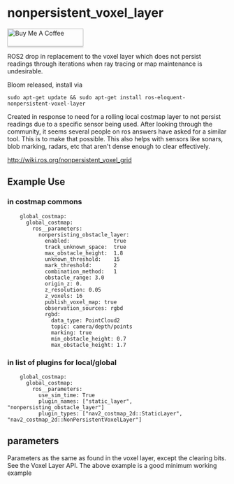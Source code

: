 # nonpersistent_voxel_layer

<a href="https://www.buymeacoffee.com/stevemacenski" target="_blank"><img src="https://www.buymeacoffee.com/assets/img/custom_images/orange_img.png" alt="Buy Me A Coffee" style="height: 41px !important;width: 174px !important;box-shadow: 0px 3px 2px 0px rgba(190, 190, 190, 0.5) !important;-webkit-box-shadow: 0px 3px 2px 0px rgba(190, 190, 190, 0.5) !important;" ></a>

ROS2 drop in replacement to the voxel layer which does not persist readings through iterations when ray tracing or map maintenance is undesirable.

Bloom released, install via 

```
sudo apt-get update && sudo apt-get install ros-eloquent-nonpersistent-voxel-layer
```

Created in response to need for a rolling local costmap layer to not persist readings due to a specific sensor being used. After looking through the community, it seems several people on ros answers have asked for a similar tool. This is to make that possible. This also helps with sensors like sonars, blob marking, radars, etc that aren't dense enough to clear effectively.  

http://wiki.ros.org/nonpersistent_voxel_grid

## Example Use

### in costmap commons
```
    global_costmap:
      global_costmap:
        ros__parameters:
          nonpersisting_obstacle_layer:
            enabled:              true
            track_unknown_space:  true
            max_obstacle_height:  1.8
            unknown_threshold:    15
            mark_threshold:       2
            combination_method:   1
            obstacle_range: 3.0
            origin_z: 0.
            z_resolution: 0.05
            z_voxels: 16
            publish_voxel_map: true
            observation_sources: rgbd
            rgbd:
              data_type: PointCloud2
              topic: camera/depth/points
              marking: true
              min_obstacle_height: 0.7
              max_obstacle_height: 1.7
```
### in list of plugins for local/global
```
    global_costmap:
      global_costmap:
        ros__parameters:
          use_sim_time: True
          plugin_names: ["static_layer", "nonpersisting_obstacle_layer"]
          plugin_types: ["nav2_costmap_2d::StaticLayer", "nav2_costmap_2d::NonPersistentVoxelLayer"]
```

## parameters 
Parameters as the same as found in the voxel layer, except the clearing bits. See the Voxel Layer API. The above example is a good minimum working example
